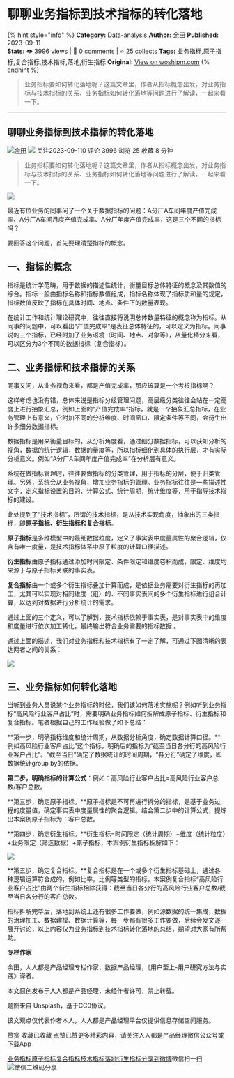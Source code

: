 # 聊聊业务指标到技术指标的转化落地
{% hint style="info" %}
**Category:** Data-analysis
**Author:** [余田](https://www.woshipm.com/u/31068)
**Published:** 2023-09-11  
**Stats:** 👁️ 3996 views | 💬 0 comments | ⭐ 25 collects
**Tags:** 业务指标,原子指标,复合指标,技术指标,落地,衍生指标
**Original:** [View on woshipm.com](https://www.woshipm.com/data-analysis/5901388.html)
{% endhint %}
> 业务指标要如何转化落地呢？这篇文章里，作者从指标概念出发，对业务指标与技术指标的关系、业务指标如何转化落地等问题进行了解读，一起来看一下。

---

## 聊聊业务指标到技术指标的转化落地

[![](https://static.woshipm.com/view/woshipm_api_def_20230825144302_1574.png?imageView2/1/w/72/h/72/q/100)](https://www.woshipm.com/u/31068)[余田](https://www.woshipm.com/u/31068) ![](https://static.woshipm.com/tag/1121_1@2x.png) 关注2023-09-110 评论 3996 浏览 25 收藏 8 分钟

> 业务指标要如何转化落地呢？这篇文章里，作者从指标概念出发，对业务指标与技术指标的关系、业务指标如何转化落地等问题进行了解读，一起来看一下。

![](https://image.woshipm.com/2023/04/14/ecf815a8-da8d-11ed-9503-00163e0b5ff3.png)

最近有位业务的同事问了一个关于数据指标的问题：A分厂A车间年度产值完成率、A分厂A车间月度产值完成率、A分厂年度产值完成率，这是三个不同的指标吗？

要回答这个问题，首先要理清楚指标的概念。

## 一、指标的概念

指标是统计学范畴，用于数据的描述性统计，衡量目标总体特征的概念及其数值的综合。指标一般由指标名称和指标数值组成，指标名称体现了指标质和量的规定，指标数值反映了指标在具体时间、地点、条件下的数量表现。

在统计工作和统计理论研究中，往往直接将说明总体数量特征的概念称为指标。从同事的问题中，可以看出“产值完成率”是表征总体特征的，可以定义为指标。同事说的三个指标，已经附加了业务语境（时间、地点、对象等），从量化精分来看，可以区分为3个不同的数据指标（复合指标）。

## 二、业务指标和技术指标的关系

同事又问，从业务视角来看，都是产值完成率，那应该算是一个考核指标啊？

这样考虑也没有错，总体来说是指标分级管理问题，高层级分类往往会站在一定高度上进行抽象汇总，例如上面的“产值完成率”指标，就是一个抽象汇总指标，在业务管理上有意义，它附加不同的分析维度、时间窗口、限定条件等不同，会衍生出许多细分数据指标。

数据指标是用来衡量目标的，从分析角度看，通过细分数据指标，可以获知分析的视角，数据的统计逻辑，数据的量度等，所以指标细化到具体的执行层，才有实际分析意义。例如“A分厂A车间年度产值完成率”在分析层有意义。

系统在做指标管理时，往往要做指标的分类管理，用于指标的分层，便于归类管理。另外，系统会从业务视角，增加业务指标的管理。业务指标往往是一些描述性文字，定义指标设置的目的、计算公式、统计周期，统计维度等，用于指导技术指标的建设。

此处提到了“技术指标”，所谓的技术指标，是从技术实现角度，抽象出的三类指标，即**原子指标、衍生指标和复合指标**。

**原子指标**是多维模型中的最细数据粒度，定义了事实表中度量属性的聚合逻辑，仅含有唯一度量，是技术指标体系中原子粒度的计算口径描述。

**衍生指标**由原子指标通过添加时间限定、条件限定和维度卷积而成，限定、维度均来源于与原子指标关联的事实表。

**复合指标**由一个或多个衍生指标叠加计算而成，是依据业务需要对衍生指标的再加工，尤其可以实现对相同维度（组）的、不同事实表间的多个衍生指标进行组合计算，以达到对数据进行分析统计的需求。

通过上面的三个定义，可以了解到，技术指标依赖于事实表，是对事实表中的维度和度量进行依次加工转化，最终输出符合业务需要的指标数据 。

通过上面的描述，我们对业务指标和技术指标有了一定了解，可通过下图清晰的表达两者之间的关系：

![](https://image.woshipm.com/2023/09/09/bd6d3686-4ef7-11ee-a889-00163e0b5ff3.png)

## 三、业务指标如何转化落地

当听到业务人员说某个业务指标的时候，我们该如何落地实施呢？例如听到业务指标“高风险行业客户占比”时，需要明确业务指标如何拆解成原子指标、衍生指标和复合指标。笔者根据自己的工作经验做了如下总结：

**第一步，明确指标维度和统计周期，从数据分析角度，确定数据计算口径。**例如高风险行业客户占比”这个指标，明确后的指标为“截至当日各分行的高风险行业客户占比”。“截至当日”确定了数据统计的时间周期，“各分行”确定了维度，即数据统计group by的依据。

**第二步，明确指标的计算公式**：例如：高风险行业客户占比=高风险行业客户总数/客户总数。

**第三步，确定原子指标。**原子指标是不可再进行拆分的指标，是基于业务过程的度量值，确定事实表中度量属性的聚合逻辑。结合第二步中的计算公式，提炼出本案例原子指标为：客户总数。

**第四步，确定衍生指标。**衍生指标=时间限定（统计周期）+维度（统计粒度）+业务限定（筛选数据）+原子指标，本案例衍生指标拆解如下：

![](https://image.woshipm.com/2023/09/09/e6633752-4ef7-11ee-a889-00163e0b5ff3.png)

**第五步，确定复合指标。**复合指标是在一个或多个衍生指标基础上，通过各种逻辑运算符合成的，例如比率，比例等类型的指标。本案例复合指标“高风险行业客户占比”由两个衍生指标相除获得：截至当日各分行的高风险行业客户总数/截至当日各分行的客户总数。

指标拆解完毕后，落地到系统上还有很多工作要做，例如源数据的统一集成，数据的治理加工、数据建模、数据计算等，每一步都有很多工作要做，后续会发文逐一展开讨论，以上内容仅为业务指标到技术指标转化落地的总结，期望对大家有所帮助。

**专栏作家**

余田，人人都是产品经理专栏作家，数据产品经理，《用户至上-用户研究方法与实践》译者。

本文原创发布于人人都是产品经理，未经作者许可，禁止转载。

题图来自 Unsplash，基于CC0协议。

该文观点仅代表作者本人，人人都是产品经理平台仅提供信息存储空间服务。

赞赏 收藏已收藏 点赞已赞更多精彩内容，请关注人人都是产品经理微信公众号或下载App

[业务指标](https://www.woshipm.com/tag/%e4%b8%9a%e5%8a%a1%e6%8c%87%e6%a0%87)[原子指标](https://www.woshipm.com/tag/%e5%8e%9f%e5%ad%90%e6%8c%87%e6%a0%87)[复合指标](https://www.woshipm.com/tag/%e5%a4%8d%e5%90%88%e6%8c%87%e6%a0%87)[技术指标](https://www.woshipm.com/tag/%e6%8a%80%e6%9c%af%e6%8c%87%e6%a0%87)[落地](https://www.woshipm.com/tag/%e8%90%bd%e5%9c%b0)[衍生指标](https://www.woshipm.com/tag/%e8%a1%8d%e7%94%9f%e6%8c%87%e6%a0%87)[分享到微博](https://service.weibo.com/share/share.php?appkey=2775287854&title=聊聊业务指标到技术指标的转化落地&url=https://www.woshipm.com/data-analysis/5901388.html&pic=https://image.woshipm.com/2023/04/14/ecf815a8-da8d-11ed-9503-00163e0b5ff3.png)微信扫一扫![微信二维码](https://api.pwmqr.com/qrcode/create/?url=https://www.woshipm.com/data-analysis/5901388.html)分享